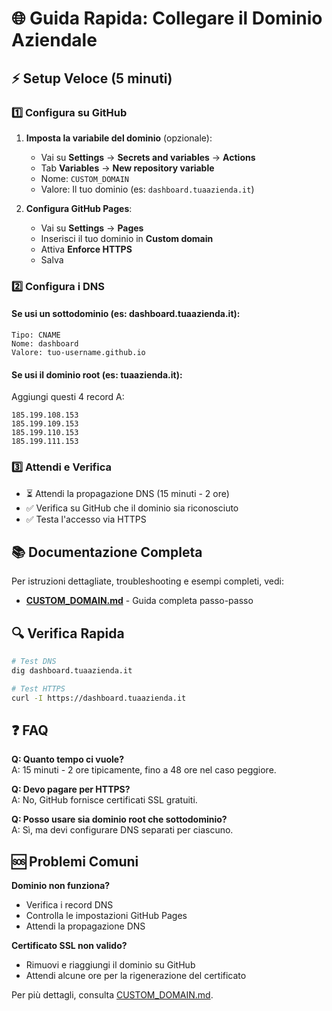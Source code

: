 # 🌐 Guida Rapida: Collegare il Dominio Aziendale

## ⚡ Setup Veloce (5 minuti)

### 1️⃣ Configura su GitHub

1. **Imposta la variabile del dominio** (opzionale):
   - Vai su **Settings** → **Secrets and variables** → **Actions**
   - Tab **Variables** → **New repository variable**
   - Nome: `CUSTOM_DOMAIN`
   - Valore: Il tuo dominio (es: `dashboard.tuaazienda.it`)

2. **Configura GitHub Pages**:
   - Vai su **Settings** → **Pages**
   - Inserisci il tuo dominio in **Custom domain**
   - Attiva **Enforce HTTPS**
   - Salva

### 2️⃣ Configura i DNS

#### Se usi un sottodominio (es: dashboard.tuaazienda.it):
```
Tipo: CNAME
Nome: dashboard
Valore: tuo-username.github.io
```

#### Se usi il dominio root (es: tuaazienda.it):
Aggiungi questi 4 record A:
```
185.199.108.153
185.199.109.153
185.199.110.153
185.199.111.153
```

### 3️⃣ Attendi e Verifica

- ⏳ Attendi la propagazione DNS (15 minuti - 2 ore)
- ✅ Verifica su GitHub che il dominio sia riconosciuto
- ✅ Testa l'accesso via HTTPS

## 📚 Documentazione Completa

Per istruzioni dettagliate, troubleshooting e esempi completi, vedi:
- **[CUSTOM_DOMAIN.md](CUSTOM_DOMAIN.md)** - Guida completa passo-passo

## 🔍 Verifica Rapida

```bash
# Test DNS
dig dashboard.tuaazienda.it

# Test HTTPS
curl -I https://dashboard.tuaazienda.it
```

## ❓ FAQ

**Q: Quanto tempo ci vuole?**  
A: 15 minuti - 2 ore tipicamente, fino a 48 ore nel caso peggiore.

**Q: Devo pagare per HTTPS?**  
A: No, GitHub fornisce certificati SSL gratuiti.

**Q: Posso usare sia dominio root che sottodominio?**  
A: Sì, ma devi configurare DNS separati per ciascuno.

## 🆘 Problemi Comuni

**Dominio non funziona?**
- Verifica i record DNS
- Controlla le impostazioni GitHub Pages
- Attendi la propagazione DNS

**Certificato SSL non valido?**
- Rimuovi e riaggiungi il dominio su GitHub
- Attendi alcune ore per la rigenerazione del certificato

Per più dettagli, consulta [CUSTOM_DOMAIN.md](CUSTOM_DOMAIN.md).
